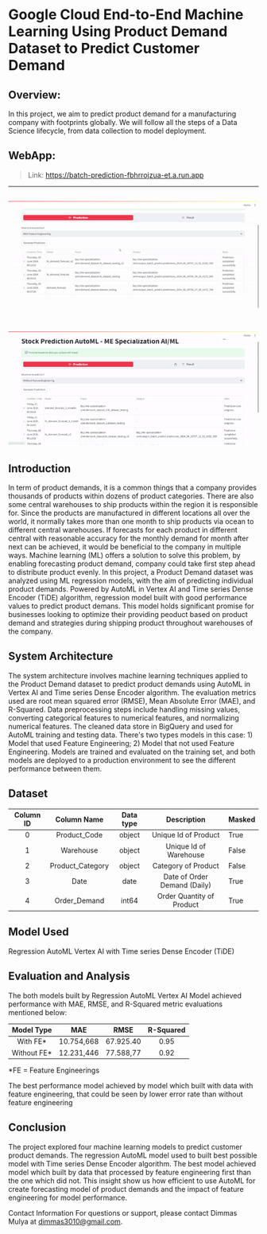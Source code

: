# Google Cloud End-to-End Machine Learning Using Product Demand Dataset to Predict Customer Demand

## Overview:
In this project, we aim to predict product demand for a manufacturing company with footprints globally. We will follow all the steps of a Data Science lifecycle, from data collection to model deployment.
  
## WebApp: 
> Link: https://batch-prediction-fbhrrojzua-et.a.run.app
----
![](webappgif1.gif)
----
![](webappgif2.gif)
----
## Introduction
In term of product demands, it is a common things that a company provides thousands of products within dozens of product categories. There are also some central warehouses to ship products within the region it is responsible for. Since the products are manufactured in different locations all over the world, it normally takes more than one month to ship products via ocean to different central warehouses. If forecasts for each product in different central with reasonable accuracy for the monthly demand for month after next can be achieved, it would be beneficial to the company in multiple ways. Machine learning (ML) offers a solution to solve this problem, by enabling forecasting product demand, company could take first step ahead to distribute product evenly. In this project, a Product Demand dataset was analyzed using ML regression models, with the aim of predicting individual product demands. Powered by AutoML in Vertex AI and Time series Dense Encoder (TiDE) algorithm, regression model built with good performance values to predict product demans. This model holds significant promise for businesses looking to optimize their providing peoduct based on product demand and strategies during shipping product throughout warehouses of the company.

## System Architecture
The system architecture involves machine learning techniques applied to the Product Demand dataset to predict product demands using AutoML in Vertex AI and Time series Dense Encoder algorithm. The evaluation metrics used are root mean squared error (RMSE), Mean Absolute Error (MAE), and R-Squared. Data preprocessing steps include handling missing values, converting categorical features to numerical features, and normalizing numerical features. The cleaned data store in BigQuery and used for AutoML training and testing data. There's two types models in this case: 1) Model that used Feature Engineering; 2) Model that not used Feature Engineering. Models are trained and evaluated on the training set, and both models are deployed to a production environment to see the different performance between them.

## Dataset 
| Column ID |         Column Name        | Data type |           Description           | Masked |
|:---------:|:--------------------------:|:---------:|:-------------------------------:|--------|
|     0     |        Product_Code        |  object   |       Unique Id of Product      | True   |
|     1     |          Warehouse         |  object   |      Unique Id of Warehouse     | False  |
|     2     |      Product_Category      |  object   |       Category of Product       | False  |
|     3     |            Date            |  date     |   Date of Order Demand (Daily)  | True   |
|     4     |        Order_Demand        |  int64    |    Order Quantity of Product    | True   |

## Model Used
Regression AutoML Vertex AI with Time series Dense Encoder (TiDE)

## Evaluation and Analysis 
The both models built by Regression AutoML Vertex AI Model achieved performance with MAE, RMSE, and R-Squared metric evaluations mentioned below:

|    Model Type    |     MAE    |    RMSE   | R-Squared |
|:----------------:|:----------:|:---------:|:---------:|
|      With FE*    | 10.754,668 | 67.925.40 |   0.95    |
|    Without FE*   | 12.231,446 | 77.588,77 |   0.92    |

*FE = Feature Engineerings

The best performance model achieved by model which built with data with feature engineering, that could be seen by lower error rate than without feature engineering 

## Conclusion
The project explored four machine learning models to predict customer product demands. The regression AutoML model used to built best possible model with Time series Dense Encoder algorithm. The best model achieved model which built by data that processed by feature engineering first than the one which did not. This insight show us how efficient to use AutoML for create forecasting model of product demands and the impact of feature engineering for model performance.

Contact Information
For questions or support, please contact Dimmas Mulya at dimmas3010@gmail.com.

